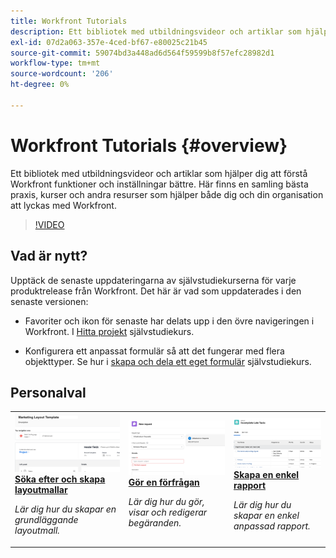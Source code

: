 ```yaml
---
title: Workfront Tutorials
description: Ett bibliotek med utbildningsvideor och artiklar som hjälper dig att förstå Workfront funktioner och inställningar bättre.  Här finns en samling bästa praxis, kurser och andra resurser som hjälper både dig och din organisation att lyckas med Workfront.
exl-id: 07d2a063-357e-4ced-bf67-e80025c21b45
source-git-commit: 59074bd3a448ad6d564f59599b8f57efc28982d1
workflow-type: tm+mt
source-wordcount: '206'
ht-degree: 0%

---
```


# Workfront Tutorials {#overview}

Ett bibliotek med utbildningsvideor och artiklar som hjälper dig att förstå Workfront funktioner och inställningar bättre.  Här finns en samling bästa praxis, kurser och andra resurser som hjälper både dig och din organisation att lyckas med Workfront.

>[!VIDEO](https://video.tv.adobe.com/v/335063/?quality=12)

<!-- 

This is the landing page of the user guide. It should be the first list item in the TOC.md file. 
See other user landing pages to get ideas. 

-->

<div id="whats-new-section">

## Vad är nytt?

Upptäck de senaste uppdateringarna av självstudiekurserna för varje produktrelease från Workfront. Det här är vad som uppdaterades i den senaste versionen:

* Favoriter och ikon för senaste har delats upp i den övre navigeringen i Workfront. I <a href="/help/manage-work/projects/find-projects.md">Hitta projekt</a> självstudiekurs.

* Konfigurera ett anpassat formulär så att det fungerar med flera objekttyper. Se hur i <a href="/help/custom-data/custom-forms/custom-forms-creating-and-sharing-a-custom-form.md">skapa och dela ett eget formulär</a> självstudiekurs.

</div>

<div id="recs-overview-body-1"></div>
<div id="recs-overview-body-2"></div>
<div id="recs-overview-body-3"></div>
<div id="recs-overview-body-4"></div>
<div id="recs-overview-body-5"></div>
<div id="recs-overview-body-6"></div>

<div id="staff-picks-section">

## Personalval

<table style="margin-top: 0 !important">
  <tr>
   <td>
      <a href="/help/administration-and-setup/layout-templates/find-layout-templates.md">
      <img alt="Söka efter och skapa layoutmallar" src="./assets/ltemp_01.png"/>
      </a>
      <div>
         <a href="/help/administration-and-setup/layout-templates/find-layout-templates.md"><strong>Söka efter och skapa layoutmallar</strong></a>
      </div>
      <p>
         <em>Lär dig hur du skapar en grundläggande layoutmall.</em>
      </p>
    </td>
   <td>
      <a href="/help/manage-work/issues-requests/make-a-request.md">
      <img alt="Gör en förfrågan" src="./assets/nrequest_01.png"/>
      </a>
      <div>
         <a href="/help/manage-work/issues-requests/make-a-request.md"><strong>Gör en förfrågan</strong></a>
      </div>
      <p>
         <em>Lär dig hur du gör, visar och redigerar begäranden.</em>
      </p>

<td>
      <a href="/help/reporting/basic-reporting/create-a-simple-report.md">
      <img alt="Skapa en enkel rapport" src="./assets/sreport_01.png"/>
      </a>
      <div>
         <a href="/help/reporting/basic-reporting/create-a-simple-report.md"><strong>Skapa en enkel rapport</strong></a>
      </div>
      <p>
         <em>Lär dig hur du skapar en enkel anpassad rapport.</em>
      </p>
    </td>
  </tr>
</table>

</div>